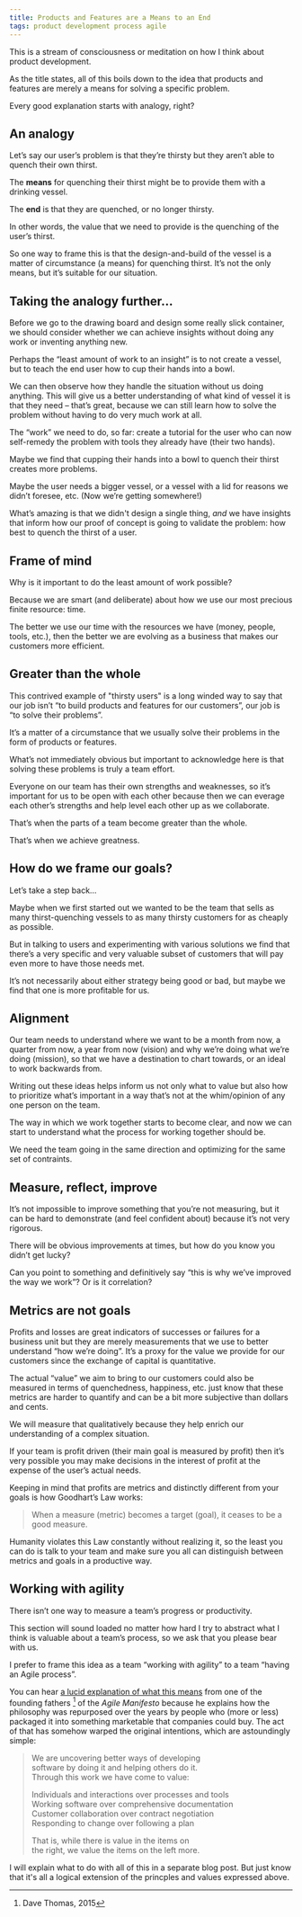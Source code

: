 ```yaml
---
title: Products and Features are a Means to an End
tags: product development process agile
---
```


This is a stream of consciousness or meditation on how I think about product development.

As the title states, all of this boils down to the idea that products and features are merely a means for solving a specific problem.

Every good explanation starts with analogy, right?

## An analogy

Let’s say our user’s problem is that they’re thirsty but they aren’t able to quench their own thirst.

The **means** for quenching their thirst might be to provide them with a drinking vessel.

The **end** is that they are quenched, or no longer thirsty.

In other words, the value that we need to provide is the quenching of the user’s thirst.

So one way to frame this is that the design-and-build of the vessel is a matter of circumstance (a means) for quenching thirst. It’s not the only means, but it’s suitable for our situation.

## Taking the analogy further…

Before we go to the drawing board and design some really slick container, we should consider whether we can achieve insights without doing any work or inventing anything new.

Perhaps the “least amount of work to an insight” is to not create a vessel, but to teach the end user how to cup their hands into a bowl.

We can then observe how they handle the situation without us doing anything. This will give us a better understanding of what kind of vessel it is that they need – that’s great, because we can still learn how to solve the problem without having to do very much work at all.

The “work” we need to do, so far: create a tutorial for the user who can now self-remedy the problem with tools they already have (their two hands).

Maybe we find that cupping their hands into a bowl to quench their thirst creates more problems.

Maybe the user needs a bigger vessel, or a vessel with a lid for reasons we didn’t foresee, etc. (Now we’re getting somewhere!)

What’s amazing is that we didn't design a single thing, _and_ we have insights that inform how our proof of concept is going to validate the problem: how best to quench the thirst of a user.

## Frame of mind

Why is it important to do the least amount of work possible?

Because we are smart (and deliberate) about how we use our most precious finite resource: time.

The better we use our time with the resources we have (money, people, tools, etc.), then the better we are evolving as a business that makes our customers more efficient.

## Greater than the whole

This contrived example of "thirsty users" is a long winded way to say that our job isn’t “to build products and features for our customers”, our job is “to solve their problems”.

It’s a matter of a circumstance that we usually solve their problems in the form of products or features.

What’s not immediately obvious but important to acknowledge here is that solving these problems is truly a team effort.

Everyone on our team has their own strengths and weaknesses, so it’s important for us to be open with each other because then we can everage each other’s strengths and help level each other up as we collaborate.

That’s when the parts of a team become greater than the whole.

That’s when we achieve greatness.

## How do we frame our goals?

Let’s take a step back…

Maybe when we first started out we wanted to be the team that sells as many thirst-quenching vessels to as many thirsty customers for as cheaply as possible.

But in talking to users and experimenting with various solutions we find that there’s a very specific and very valuable subset of customers that will pay even more to have those needs met.

It’s not necessarily about either strategy being good or bad, but maybe we find that one is more profitable for us.

## Alignment

Our team needs to understand where we want to be a month from now, a quarter from now, a year from now (vision) and why we’re doing what we’re doing (mission), so that we have a destination to chart towards, or an ideal to work backwards from.

Writing out these ideas helps inform us not only what to value but also how to prioritize what’s important in a way that’s not at the whim/opinion of any one person on the team.

The way in which we work together starts to become clear, and now we can start to understand what the process for working together should be.

We need the team going in the same direction and optimizing for the same set of contraints.

## Measure, reflect, improve

It’s not impossible to improve something that you’re not measuring, but it can be hard to demonstrate (and feel confident about) because it’s not very rigorous.

There will be obvious improvements at times, but how do you know you didn’t get lucky?

Can you point to something and definitively say “this is why we’ve improved the way we work”? Or is it correlation?

## Metrics are not goals

Profits and losses are great indicators of successes or failures for a business unit but they are merely measurements that we use to better understand “how we’re doing”. It’s a proxy for the value we provide for our customers since the exchange of capital is quantitative.

The actual “value” we aim to bring to our customers could also be measured in terms of quenchedness, happiness, etc. just know that these metrics are harder to quantify and can be a bit more subjective than dollars and cents.

We will measure that qualitatively because they help enrich our understanding of a complex situation.

If your team is profit driven (their main goal is measured by profit) then it’s very possible you may make decisions in the interest of profit at the expense of the user’s actual needs.

Keeping in mind that profits are metrics and distinctly different from your goals is how Goodhart’s Law works:

> When a measure (metric) becomes a target (goal), it ceases to be a good measure.

Humanity violates this Law constantly without realizing it, so the least you can do is talk to your team and make sure you all can distinguish between metrics and goals in a productive way.

## Working with agility

There isn’t one way to measure a team’s progress or productivity.

This section will sound loaded no matter how hard I try to abstract what I think is valuable about a team’s process, so we ask that you please bear with us.

I prefer to frame this idea as a team “working with agility” to a team “having an Agile process”.

You can hear [a lucid explanation of what this means](https://www.youtube.com/watch?v=a-BOSpxYJ9M) from one of the founding fathers [^thomas] of the _Agile Manifesto_ because he explains how the philosophy was repurposed over the years by people who (more or less) packaged it into something marketable that companies could buy. The act of that has somehow warped the original intentions, which are astoundingly simple:

>  We are uncovering better ways of developing<br />
>  software by doing it and helping others do it.<br />
>  Through this work we have come to value:
>
>  Individuals and interactions over processes and tools<br />
>  Working software over comprehensive documentation<br />
>  Customer collaboration over contract negotiation<br />
>  Responding to change over following a plan
>
>  That is, while there is value in the items on<br />
>  the right, we value the items on the left more.

I will explain what to do with all of this in a separate blog post. But just know that it's all a logical extension of the princples and values expressed above.

[^thomas]: Dave Thomas, 2015
